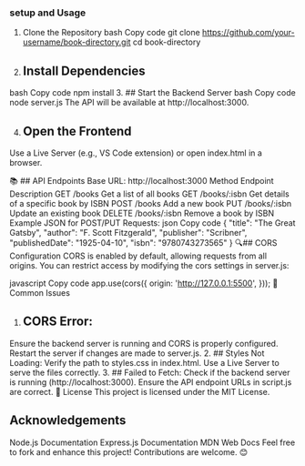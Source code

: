   ### setup and Usage
1. Clone the Repository
bash
Copy code
git clone https://github.com/your-username/book-directory.git
cd book-directory
2. ##  Install Dependencies
bash
Copy code
npm install
3. ## Start the Backend Server
bash
Copy code
node server.js
The API will be available at http://localhost:3000.

4. ## Open the Frontend
Use a Live Server (e.g., VS Code extension) or open index.html in a browser.

📚 ## API Endpoints
Base URL: http://localhost:3000
Method	Endpoint	Description
GET	/books	Get a list of all books
GET	/books/:isbn	Get details of a specific book by ISBN
POST	/books	Add a new book
PUT	/books/:isbn	Update an existing book
DELETE	/books/:isbn	Remove a book by ISBN
Example JSON for POST/PUT Requests:
json
Copy code
{
  "title": "The Great Gatsby",
  "author": "F. Scott Fitzgerald",
  "publisher": "Scribner",
  "publishedDate": "1925-04-10",
  "isbn": "9780743273565"
}
🔍##  CORS Configuration
CORS is enabled by default, allowing requests from all origins. You can restrict access by modifying the cors settings in server.js:

javascript
Copy code
app.use(cors({
   origin: 'http://127.0.0.1:5500',
}));
🐞 Common Issues
1. ## CORS Error:
Ensure the backend server is running and CORS is properly configured.
Restart the server if changes are made to server.js.
2. ## Styles Not Loading:
Verify the path to styles.css in index.html.
Use a Live Server to serve the files correctly.
3. ## Failed to Fetch:
Check if the backend server is running (http://localhost:3000).
Ensure the API endpoint URLs in script.js are correct.
📜 License
This project is licensed under the MIT License.

 ## Acknowledgements
Node.js Documentation
Express.js Documentation
MDN Web Docs
Feel free to fork and enhance this project! Contributions are welcome. 😊